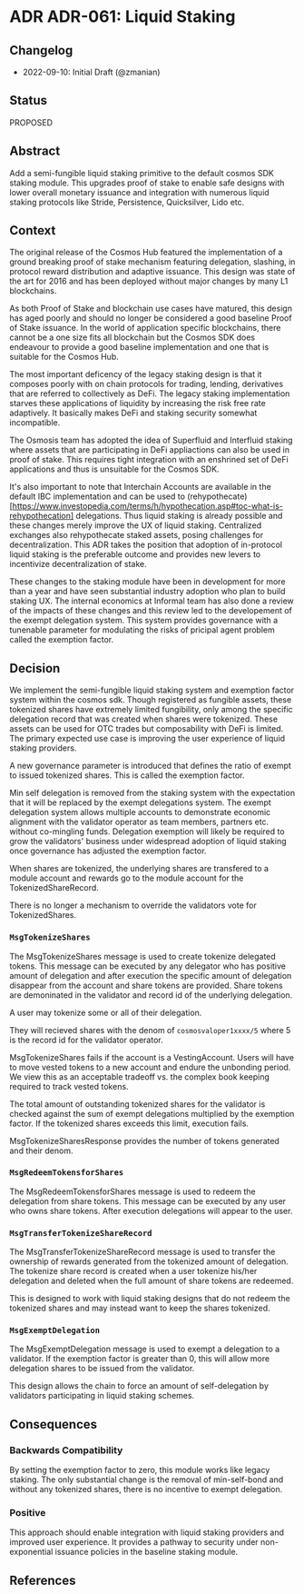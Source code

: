 # ADR ADR-061: Liquid Staking

## Changelog

* 2022-09-10: Initial Draft (@zmanian)

## Status

PROPOSED

## Abstract

Add a semi-fungible liquid staking primitive to the default cosmos SDK staking module. This upgrades proof of stake to enable safe designs with lower overall monetary issuance and integration with numerous liquid staking protocols like Stride, Persistence, Quicksilver, Lido etc.

## Context

The original release of the Cosmos Hub featured the implementation of a ground breaking proof of stake mechanism featuring delegation, slashing, in protocol reward distribution and adaptive issuance. This design was state of the art for 2016 and has been deployed without major changes by many L1 blockchains.

As both Proof of Stake and blockchain use cases have matured, this design has aged poorly and should no longer be considered a good baseline Proof of Stake issuance. In the world of application specific blockchains, there cannot be a one size fits all blockchain but the Cosmos SDK does endeavour to provide a good baseline implementation and one that is suitable for the Cosmos Hub.

The most important deficency of the legacy staking design is that it composes poorly with on chain protocols for trading, lending, derivatives that are referred to collectively as DeFi. The legacy staking implementation starves these applications of liquidity by increasing the risk free rate adaptively. It basically makes DeFi and staking security somewhat incompatible. 

The Osmosis team has adopted the idea of Superfluid and Interfluid staking where assets that are participating in DeFi appliactions can also be used in proof of stake. This requires tight integration with an enshrined set of DeFi applications and thus is unsuitable for the Cosmos SDK.

It's also important to note that Interchain Accounts are available in the default IBC implementation and can be used to (rehypothecate)[https://www.investopedia.com/terms/h/hypothecation.asp#toc-what-is-rehypothecation] delegations. Thus liquid staking is already possible and these changes merely improve the UX of liquid staking. Centralized exchanges also rehypothecate staked assets, posing challenges for decentralization. This ADR takes the position that adoption of in-protocol liquid staking is the preferable outcome and provides new levers to incentivize decentralization of stake. 

These changes to the staking module have been in development for more than a year and have seen substantial industry adoption who plan to build staking UX. The internal economics at Informal team has also done a review of the impacts of these changes and this review led to the developement of the exempt delegation system. This system provides governance with a tunenable parameter for modulating the risks of pricipal agent problem called the exemption factor. 

## Decision

We implement the semi-fungible liquid staking system and exemption factor system within the cosmos sdk. Though registered as fungible assets, these tokenized shares have extremely limited fungibility, only among the specific delegation record that was created when shares were tokenized. These assets can be used for OTC trades but composability with DeFi is limited. The primary expected use case is improving the user experience of liquid staking providers.

A new governance parameter is introduced that defines the ratio of exempt to issued tokenized shares. This is called the exemption factor.

Min self delegation is removed from the staking system with the expectation that it will be replaced by the exempt delegations system. The exempt delegation system allows multiple accounts to demonstrate economic alignment with the validator operator as team members, partners etc. without co-mingling funds. Delegation exemption will likely be required to grow the validators' business under widespread adoption of liquid staking once governance has adjusted the exemption factor.

When shares are tokenized, the underlying shares are transfered to a module account and rewards go to the module account for the TokenizedShareRecord. 

There is no longer a mechanism to override the validators vote for TokenizedShares.


### `MsgTokenizeShares`

The MsgTokenizeShares message is used to create tokenize delegated tokens. This message can be executed by any delegator who has positive amount of delegation and after execution the specific amount of delegation disappear from the account and share tokens are provided. Share tokens are demoninated in the validator and record id of the underlying delegation.

A user may tokenize some or all of their delegation.

They will recieved shares with the denom of `cosmosvaloper1xxxx/5` where 5 is the record id for the validator operator.

MsgTokenizeShares fails if the account is a VestingAccount. Users will have to move vested tokens to a new account and endure the unbonding period. We view this as an acceptable tradeoff vs. the complex book keeping required to track vested tokens.

The total amount of outstanding tokenized shares for the validator is checked against the sum of exempt delegations multiplied by the exemption factor. If the tokenized shares exceeds this limit, execution fails.

MsgTokenizeSharesResponse provides the number of tokens generated and their denom.


### `MsgRedeemTokensforShares`

The MsgRedeemTokensforShares message is used to redeem the delegation from share tokens. This message can be executed by any user who owns share tokens. After execution delegations will appear to the user.

### `MsgTransferTokenizeShareRecord`

The MsgTransferTokenizeShareRecord message is used to transfer the ownership of rewards generated from the tokenized amount of delegation. The tokenize share record is created when a user tokenize his/her delegation and deleted when the full amount of share tokens are redeemed.

This is designed to work with liquid staking designs that do not redeem the tokenized shares and may instead want to keep the shares tokenized.


### `MsgExemptDelegation`

The MsgExemptDelegation message is used to exempt a delegation to a validator. If the exemption factor is greater than 0, this will allow more delegation shares to be issued from the validator.

This design allows the chain to force an amount of self-delegation by validators participating in liquid staking schemes.


## Consequences


### Backwards Compatibility

By setting the exemption factor to zero, this module works like legacy staking. The only substantial change is the removal of min-self-bond and without any tokenized shares, there is no incentive to exempt delegation. 

### Positive

This approach should enable integration with liquid staking providers and improved user experience. It provides a pathway to security under non-exponential issuance policies in the baseline staking module.


## References

